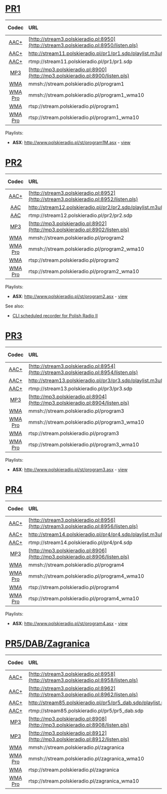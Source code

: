 # [PR1](http://moje.polskieradio.pl/station/98/Jedynka)

| Codec | URL  | Bitrate (kbps) |
| :---: | :--- | :---: |
| [AAC+](probe/pr1-aac-http.txt) | [http://stream3.polskieradio.pl:8950](http://stream3.polskieradio.pl:8950/listen.pls) | 48 |
| [AAC+](probe/pr1-aac-hls.txt) | http://stream11.polskieradio.pl/pr1/pr1.sdp/playlist.m3u8 | 48 |
| [AAC+](probe/pr1-aac-rtmp.txt) | rtmp://stream11.polskieradio.pl/pr1/pr1.sdp | 48 |
| [MP3](probe/pr1-mp3.txt) | [http://mp3.polskieradio.pl:8900](http://mp3.polskieradio.pl:8900/listen.pls) | 96 |
| [WMA](probe/pr1-wma-mms.txt) | mmsh://stream.polskieradio.pl/program1 | 96 |
| [WMA Pro](probe/pr1-wma-pro-mms.txt) | mmsh://stream.polskieradio.pl/program1_wma10 | 48 |
| [WMA](probe/pr1-wma-rtsp.txt) | rtsp://stream.polskieradio.pl/program1 | 96 |
| [WMA Pro](probe/pr1-wma-pro-rtsp.txt) | rtsp://stream.polskieradio.pl/program1_wma10 | 48 |

Playlists:

* **ASX**: http://www.polskieradio.pl/st/program1M.asx - [view](asx/program1.asx)

# [PR2](http://moje.polskieradio.pl/station/99/Dwojka)

| Codec | URL  | Bitrate (kbps) |
| :---: | :--- | :---: |
| [AAC+](probe/pr2-aac-http.txt) | [http://stream3.polskieradio.pl:8952](http://stream3.polskieradio.pl:8952/listen.pls) | 96 |
| [AAC](probe/pr2-aac-hls.txt) | http://stream12.polskieradio.pl/pr2/pr2.sdp/playlist.m3u8 | 128 |
| [AAC](probe/pr2-aac-rtmp.txt) | rtmp://stream12.polskieradio.pl/pr2/pr2.sdp | 128 |
| [MP3](probe/pr2-mp3.txt) | [http://mp3.polskieradio.pl:8902](http://mp3.polskieradio.pl:8902/listen.pls) | 96 |
| [WMA](probe/pr2-wma-mms.txt) | mmsh://stream.polskieradio.pl/program2 | 128 |
| [WMA Pro](probe/pr2-wma-pro-mms.txt) | mmsh://stream.polskieradio.pl/program2_wma10 | 128 |
| [WMA](probe/pr2-wma-rtsp.txt) | rtsp://stream.polskieradio.pl/program2 | 128 |
| [WMA Pro](probe/pr2-wma-pro-rtsp.txt) | rtsp://stream.polskieradio.pl/program2_wma10 | 128 |

Playlists:

* **ASX**: http://www.polskieradio.pl/st/program2.asx - [view](asx/program2.asx)

See also:

* [CLI scheduled recorder for Polish Radio II](//github.com/trzewiczek/prrecorder)

# [PR3](http://moje.polskieradio.pl/station/100/Trojka)

| Codec | URL  | Bitrate (kbps) |
| :---: | :--- | :---: |
| [AAC+](probe/pr3-aac-http.txt) | [http://stream3.polskieradio.pl:8954](http://stream3.polskieradio.pl:8954/listen.pls) | 48 |
| [AAC+](probe/pr3-aac-hls.txt) | http://stream13.polskieradio.pl/pr3/pr3.sdp/playlist.m3u8 | 48 |
| [AAC+](probe/pr3-aac-rtmp.txt) | rtmp://stream13.polskieradio.pl/pr3/pr3.sdp | 48 |
| [MP3](probe/pr3-mp3.txt) | [http://mp3.polskieradio.pl:8904](http://mp3.polskieradio.pl:8904/listen.pls) | 96 |
| [WMA](probe/pr3-wma-mms.txt) | mmsh://stream.polskieradio.pl/program3 | 96 |
| [WMA Pro](probe/pr3-wma-pro-mms.txt) | mmsh://stream.polskieradio.pl/program3_wma10 | 48 |
| [WMA](probe/pr3-wma-rtsp.txt) | rtsp://stream.polskieradio.pl/program3 | 96 |
| [WMA Pro](probe/pr3-wma-pro-rtsp.txt) | rtsp://stream.polskieradio.pl/program3_wma10 | 48 |

Playlists:

* **ASX**: http://www.polskieradio.pl/st/program3.asx - [view](asx/program3.asx)

# [PR4](http://moje.polskieradio.pl/station/101/Czworka)

| Codec | URL  | Bitrate (kbps) |
| :---: | :--- | :---: |
| [AAC+](probe/pr4-aac-http.txt) | [http://stream3.polskieradio.pl:8956](http://stream3.polskieradio.pl:8956/listen.pls) | 48 |
| [AAC+](probe/pr4-aac-hls.txt) | http://stream14.polskieradio.pl/pr4/pr4.sdp/playlist.m3u8 | 48 |
| [AAC+](probe/pr4-aac-rtmp.txt) | rtmp://stream14.polskieradio.pl/pr4/pr4.sdp | 48 |
| [MP3](probe/pr4-mp3.txt) | [http://mp3.polskieradio.pl:8906](http://mp3.polskieradio.pl:8906/listen.pls) | 96 |
| [WMA](probe/pr4-wma-mms.txt) | mmsh://stream.polskieradio.pl/program4 | 96 |
| [WMA Pro](probe/pr4-wma-pro-mms.txt) | mmsh://stream.polskieradio.pl/program4_wma10 | 48 |
| [WMA](probe/pr4-wma-rtsp.txt) | rtsp://stream.polskieradio.pl/program4 | 96 |
| [WMA Pro](probe/pr4-wma-pro-rtsp.txt) | rtsp://stream.polskieradio.pl/program4_wma10 | 48 |

Playlists:

* **ASX**: http://www.polskieradio.pl/st/program4.asx - [view](asx/program4.asx)

# [PR5/DAB/Zagranica](http://moje.polskieradio.pl/station/137/Radio-Poland-DAB)

| Codec | URL  | Bitrate (kbps) |
| :---: | :--- | :---: |
| [AAC+](probe/pr5-aac-http-1.txt) | [http://stream3.polskieradio.pl:8958](http://stream3.polskieradio.pl:8958/listen.pls) | 48 |
| [AAC+](probe/pr5-aac-http-2.txt) | [http://stream3.polskieradio.pl:8962](http://stream3.polskieradio.pl:8962/listen.pls) | 48 |
| [AAC+](probe/pr5-aac-hls.txt) | http://stream85.polskieradio.pl/pr5/pr5_dab.sdp/playlist.m3u8 | 48 |
| [AAC+](probe/pr5-aac-rtmp.txt) | rtmp://stream85.polskieradio.pl/pr5/pr5_dab.sdp | 48 |
| [MP3](probe/pr5-mp3-1.txt) | [http://mp3.polskieradio.pl:8908](http://mp3.polskieradio.pl:8908/listen.pls) | 96 |
| [MP3](probe/pr5-mp3-2.txt) | [http://mp3.polskieradio.pl:8912](http://mp3.polskieradio.pl:8912/listen.pls) | 96 |
| [WMA](probe/pr5-wma-mms.txt) | mmsh://stream.polskieradio.pl/zagranica | 96 |
| [WMA Pro](probe/pr5-wma-pro-mms.txt) | mmsh://stream.polskieradio.pl/zagranica_wma10 | 48 |
| [WMA](probe/pr5-wma-rtsp.txt) | rtsp://stream.polskieradio.pl/zagranica | 96 |
| [WMA Pro](probe/pr5-wma-pro-rtsp.txt) | rtsp://stream.polskieradio.pl/zagranica_wma10 | 48 |
